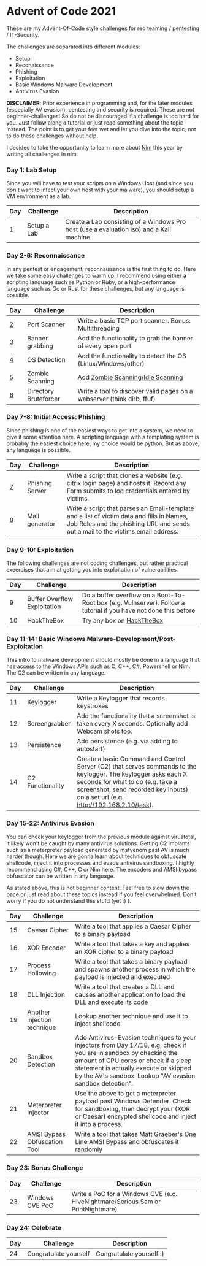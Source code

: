 # Advent of Code 2021

These are my Advent-Of-Code style challenges for red teaming / pentesting / IT-Security. 

The challenges are separated into different modules:
* Setup
* Reconaissance
* Phishing
* Exploitation
* Basic Windows Malware Development
* Antivirus Evasion

**DISCLAIMER**: Prior experience in programming and, for the later modules (especially AV evasion), pentesting and security is required. These are not beginner-challenges! So do not be discouraged if a challenge is too hard for you. Just follow along a tutorial or just read something about the topic instead. The point is to get your feet wet and let you dive into the topic, not to do these challenges without help.

I decided to take the opportunity to learn more about [Nim](https://github.com/nim-lang/Nim) this year by writing all challenges in nim.

### Day 1: Lab Setup

Since you will have to test your scripts on a Windows Host (and since you don't want to infect your own host with your malware), you should setup a VM environment as a lab.

Day | Challenge | Description 
---|---|---
1 | Setup a Lab | Create a Lab consisting of a Windows Pro host (use a evaluation iso) and a Kali machine.

### Day 2-6: Reconnaissance

In any pentest or engagement, reconnaissance is the first thing to do. Here we take some easy challenges to warm up. I recommend using either a scripting language such as Python or Ruby, or a high-performance language such as Go or Rust for these challenges, but any language is possible.

Day | Challenge | Description
---|---|---
[2](./02_Portscanner) | Port Scanner | Write a basic TCP port scanner. Bonus: Multithreading 
[3](./03_BannerGrab) | Banner grabbing | Add the functionality to grab the banner of every open port 
[4](./04_OSDetection) | OS Detection | Add the functionality to detect the OS (Linux/Windows/other) 
[5](./05_ZombieScan) | Zombie Scanning | Add [Zombie Scanning/Idle Scanning](https://nmap.org/book/idlescan.html) 
[6](./06_WebDiscover) | Directory Bruteforcer | Write a tool to discover valid pages on a webserver (think dirb, ffuf) 

### Day 7-8: Initial Access: Phishing

Since phishing is one of the easiest ways to get into a system, we need to give it some attention here. A scripting language with a templating system is probably the easiest choice here, my choice would be python. But as above, any language is possible.

Day | Challenge | Description
---|---|---
[7](./07_PhishingServer) | Phishing Server | Write a script that clones a website (e.g. citrix login page) and hosts it. Record any Form submits to log credentials entered by victims. 
[8](./08_PhishingSender) | Mail generator | Write a script that parses an Email-template and a list of victim data and fills in Names, Job Roles and the phishing URL and sends out a mail to the victims email address.

### Day 9-10: Exploitation

The following challenges are not coding challenges, but rather practical exeercises that aim at getting you into exploitation of vulnerabilities.

Day | Challenge | Description 
---|---|---
9 | Buffer Overflow Exploitation | Do a buffer overflow on a Boot-To-Root box (e.g. Vulnserver). Follow a tutorial if you have not done this before 
10 | HackTheBox | Try any box on [HackTheBox](https://www.hackthebox.eu)

### Day 11-14: Basic Windows Malware-Development/Post-Exploitation

This intro to malware development should mostly be done in a language that has access to the Windows APIs such as C, C++, C#, Powershell or Nim. The C2 can be written in any language.

Day | Challenge | Description
---|---|---
11 | Keylogger | Write a Keylogger that records keystrokes
12 | Screengrabber | Add the functionality that a screenshot is taken every X seconds. Optionally add Webcam shots too.
13 | Persistence | Add persistence (e.g. via adding to autostart)
14 | C2 Functionality | Create a basic Command and Control Server (C2) that serves commands to the keylogger. The keylogger asks each X seconds for what to do (e.g. take a screenshot, send recorded key inputs) on a set url (e.g. http://192.168.2.10/task).

### Day 15-22: Antivirus Evasion

You can check your keylogger from the previous module against virustotal, it likely won't be caught by many antivirus solutions. Getting C2 implants such as a meterpreter payload generated by msfvenom past AV is much harder though. Here we are gonna learn about techniques to obfuscate shellcode, inject it into processes and evade antivirus sandboxing. I highly recommend using C#, C++, C or Nim here. The encoders and AMSI bypass obfuscator can be written in any language.

As stated above, this is not beginner content. Feel free to slow down the pace or just read about these topics instead if you feel overwhelmed. Don't worry if you do not understand this stufd (yet :) ).

Day | Challenge | Description 
---|---|---
15 | Caesar Cipher | Write a tool that applies a Caesar Cipher to a binary payload 
16 | XOR Encoder | Write a tool that takes a key and applies an XOR cipher to a binary payload 
17 | Process Hollowing | Write a tool that takes a binary payload and spawns another process in which the payload is injected and executed 
18 | DLL Injection | Write a tool that creates a DLL and causes another application to load the DLL and execute its code
19 | Another injection technique | Lookup another technique and use it to inject shellcode
20 | Sandbox Detection | Add Antivirus-Evasion techniques to your injectors from Day 17/18, e.g. check if you are in sandbox by checking the amount of CPU cores or check if a sleep statement is actually execute or skipped by the AV's sandbox. Lookup "AV evasion sandbox detection".
21 | Meterpreter Injector | Use the above to get a meterpreter payload past Windows Defender. Check for sandboxing, then decrypt your (XOR or Caesar) encrypted shellcode and inject it into a process.
22 | AMSI Bypass Obfuscation Tool | Write a tool that takes Matt Graeber's One Line AMSI Bypass and obfuscates it randomly

### Day 23: Bonus Challenge

Day | Challenge | Description 
---|---|---
23 | Windows CVE PoC | Write a PoC for a Windows CVE (e.g. HiveNightmare/Serious Sam or PrintNightmare)

### Day 24: Celebrate

Day | Challenge | Description 
---|---|---
24 | Congratulate yourself | Congratulate yourself :)
